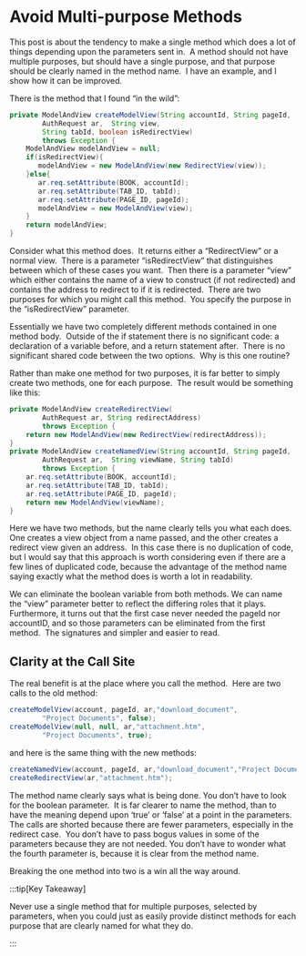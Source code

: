 #  Avoid Multi-purpose Methods

This post is about the tendency to make a single method which does a lot of things depending upon the parameters sent in.  A method should not have multiple purposes, but should have a single purpose, and that purpose should be clearly named in the method name.  I have an example, and I show how it can be improved.

There is the method that I found “in the wild”:

```java
private ModelAndView createModelView(String accountId, String pageId,
        AuthRequest ar,  String view, 
        String tabId, boolean isRedirectView)
        throws Exception {
    ModelAndView modelAndView = null;
    if(isRedirectView){
       modelAndView = new ModelAndView(new RedirectView(view));
    }else{
       ar.req.setAttribute(BOOK, accountId);
       ar.req.setAttribute(TAB_ID, tabId);
       ar.req.setAttribute(PAGE_ID, pageId);
       modelAndView = new ModelAndView(view);
    }
    return modelAndView;
}
```


Consider what this method does.  It returns either a “RedirectView” or a normal view.  There is a parameter “isRedirectView” that distinguishes between which of these cases you want.  Then there is a parameter “view” which either contains the name of a view to construct (if not redirected) and contains the address to redirect to if it is redirected.  There are two purposes for which you might call this method.  You specify the purpose in the “isRedirectView” parameter. 

Essentially we have two completely different methods contained in one method body.  Outside of the if statement there is no significant code: a declaration of a variable before, and a return statement after.  There is no significant shared code between the two options.  Why is this one routine? 

Rather than make one method for two purposes, it is far better to simply create two methods, one for each purpose.  The result would be something like this:

```java
private ModelAndView createRedirectView(
        AuthRequest ar, String redirectAddress)
        throws Exception {
    return new ModelAndView(new RedirectView(redirectAddress));
}
private ModelAndView createNamedView(String accountId, String pageId,
        AuthRequest ar,  String viewName, String tabId)
        throws Exception {
    ar.req.setAttribute(BOOK, accountId);
    ar.req.setAttribute(TAB_ID, tabId);
    ar.req.setAttribute(PAGE_ID, pageId);
    return new ModelAndView(viewName);
}
```

Here we have two methods, but the name clearly tells you what each does.  One creates a view object from a name passed, and the other creates a redirect view given an address.  In this case there is no duplication of code, but I would say that this approach is worth considering even if there are a few lines of duplicated code, because the advantage of the method name saying exactly what the method does is worth a lot in readability.  

We can eliminate the boolean variable from both methods. We can name the “view” parameter better to reflect the differing roles that it plays.  Furthermore, it turns out that the first case never needed the pageId nor accountID, and so those parameters can be eliminated from the first method.  The signatures and simpler and easier to read.

## Clarity at the Call Site

The real benefit is at the place where you call the method.  Here are two calls to the old method:

```java
createModelView(account, pageId, ar,"download_document",
        "Project Documents", false);
createModelView(null, null, ar,"attachment.htm",
        "Project Documents", true);
```


and here is the same thing with the new methods:

```java
createNamedView(account, pageId, ar,"download_document","Project Documents");
createRedirectView(ar,"attachment.htm");
```

The method name clearly says what is being done. You don’t have to look for the boolean parameter.  It is far clearer to name the method, than to have the meaning depend upon ‘true’ or ‘false’ at a point in the parameters.  The calls are shorted because there are fewer parameters, especially in the redirect case.  You don’t have to pass bogus values in some of the parameters because they are not needed. You don’t have to wonder what the fourth parameter is, because it is clear from the method name.  

Breaking the one method into two is a win all the way around.

:::tip[Key Takeaway]

Never use a single method that for multiple purposes, selected by parameters, when you could just as easily provide distinct methods for each purpose that are clearly named for what they do.

:::